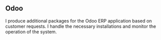 Odoo
----

I produce additional packages for the Odoo ERP application based on customer requests. I handle the necessary installations and monitor the operation of the system.
